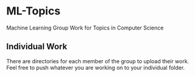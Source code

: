 # ML-Topics
Machine Learning Group Work for Topics in Computer Science

## Individual Work
There are directories for each member of the group to upload their work.
Feel free to push whatever you are working on to your individual folder.
